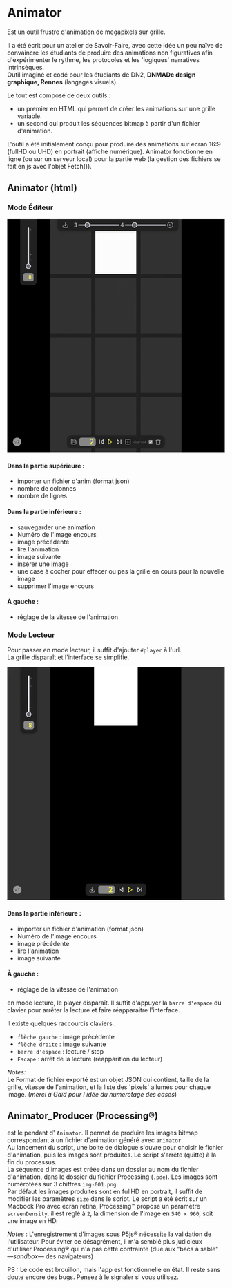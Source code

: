 # Animator
Est un outil frustre d'animation de megapixels sur grille.  

Il a été écrit pour un atelier de Savoir-Faire, avec cette idée un peu naïve de convaincre les étudiants de produire des animations non figuratives afin d'expérimenter le rythme, les protocoles et les 'logiques' narratives intrinsèques.  
Outil imaginé et codé pour les étudiants de DN2, **DNMADe design graphique, Rennes** (langages visuels).

Le tout est composé de deux outils :
- un premier en HTML qui permet de créer les animations sur une grille variable.
- un second qui produit les séquences bitmap à partir d'un fichier d'animation.

L'outil a été initialement conçu pour produire des animations sur écran 16:9 (fullHD ou UHD) en portrait (affiche numérique).
Animator fonctionne en ligne (ou sur un serveur local) pour la partie web (la gestion des fichiers se fait en js avec l'objet Fetch()).

## Animator (html)
### Mode Éditeur
![mode éditeur](./img/outil_editeur_v7.png)
#### Dans la partie supérieure :
- importer un fichier d'anim (format json)
- nombre de colonnes
- nombre de lignes

#### Dans la partie inférieure : 
- sauvegarder une animation
- Numéro de l'image encours
- image précédente
- lire l'animation
- image suivante
- insérer une image
- une case à cocher pour effacer ou pas la grille en cours pour la nouvelle image
- supprimer l'image encours

#### À gauche :
- réglage de la vitesse de l'animation

### Mode Lecteur
Pour passer en mode lecteur, il suffit d'ajouter `#player` à l'url.  
La grille disparaît et l'interface se simplifie.  

![mode éditeur](./img/outil_player_v7.png)

#### Dans la partie inférieure : 
- importer un fichier d'animation (format json)
- Numéro de l'image encours
- image précédente
- lire l'animation
- image suivante

#### À gauche :
- réglage de la vitesse de l'animation

en mode lecture, le player disparaît. Il suffit d'appuyer la `barre d'espace` du clavier pour arrêter la lecture et faire réapparaitre l'interface.

Il existe quelques raccourcis claviers :
- `flèche gauche` : image précédente
- `flèche droite` : image suivante
- `barre d'espace` : lecture / stop
- `Escape` : arrêt de la lecture (réapparition du lecteur)

_Notes:_  
Le Format de fichier exporté est un objet JSON qui contient, taille de la grille, vitesse de l'animation, et la liste des 'pixels' allumés pour chaque image. (_merci à Gaïd pour l'idée du numérotage des cases_)

## Animator_Producer (Processing®)
est le pendant d' `Animator`. Il permet de produire les images bitmap correspondant à un fichier d'animation généré avec `animator`.    
Au lancement du script, une boite de dialogue s'ouvre pour choisir le fichier d'animation, puis les images sont produites. Le script s'arrête (quitte) à la fin du processus.  
La séquence d'images est créée dans un dossier au nom du fichier d'animation, dans le dossier du fichier Processing (`.pde`). Les images sont numérotées sur 3 chiffres `img-001.png`.  
Par défaut les images produites sont en fullHD  en portrait, il suffit de modifier les paramètres `size` dans le script. Le script a été écrit sur un Macbook Pro avec écran retina, Processing™ propose un paramètre `screenDensity`. il est réglé à `2`, la dimension de l'image en `540 x 960`, soit une image en HD.   

_Notes_ : L'enregistrement d'images sous P5js® nécessite la validation de l'utilisateur. Pour éviter ce désagrément, il m'a semblé plus judicieux d'utiliser Processing® qui n'a pas cette contrainte (due aux "bacs à sable" —_sandbox_— des navigateurs)

PS : Le code est brouillon, mais l'app est fonctionnelle en état. Il reste sans doute encore des bugs. Pensez à le signaler si vous utilisez.
